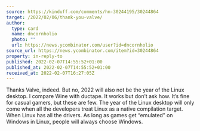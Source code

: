 ```yaml
---
source: https://kinduff.com/comments/hn-30244195/30244864
target: /2022/02/06/thank-you-valve/
author:
  type: card
  name: dncornholio
  photo: ""
  url: https://news.ycombinator.com/user?id=dncornholio
source_url: https://news.ycombinator.com/item?id=30244864
property: in-reply-to
published: 2022-02-07T14:55:52+01:00
published_at: 2022-02-07T14:55:52+01:00
received_at: 2022-02-07T16:27:05Z
---
```


Thanks Valve, indeed.
But no, 2022 will also not be the year of the Linux desktop. I compare Wine with ductape. It works but don’t ask how. It’s fine for casual gamers, but these are few.
The year of the Linux desktop will only come when all the developers treat Linux as a native compilation target. When Linux has all the drivers. As long as games get “emulated” on Windows in Linux, people will always choose Windows.